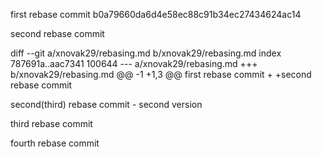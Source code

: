 first rebase commit
b0a79660da6d4e58ec88c91b34ec27434624ac14

second rebase commit

diff --git a/xnovak29/rebasing.md b/xnovak29/rebasing.md
index 787691a..aac7341 100644
--- a/xnovak29/rebasing.md
+++ b/xnovak29/rebasing.md
@@ -1 +1,3 @@
 first rebase commit
+
+second rebase commit

second(third) rebase commit - second version

third rebase commit

fourth rebase commit
